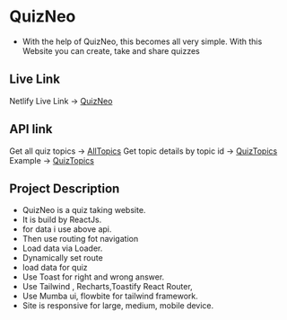 # QuizNeo
- With the help of QuizNeo, this becomes all very simple. With this Website you can create, take and share quizzes



## Live Link
 Netlify Live Link -> [QuizNeo](https://precious-lollipop-1712a2.netlify.app/)
## API link
Get all quiz topics  -> [AllTopics](https://precious-lollipop-1712a2.netlify.app/)
Get topic details by topic id -> [QuizTopics]( https://openapi.programming-hero.com/api/quiz/${id})
Example -> [QuizTopics]( https://openapi.programming-hero.com/api/quiz/1)


## Project Description
- QuizNeo  is a quiz taking website.<br />
- It is build by ReactJs.<br />
- for data i use above api.<br />
- Then use routing fot navigation<br />
- Load data via Loader.<br />
- Dynamically set route<br />
- load data for quiz<br />
- Use Toast for right and wrong answer.<br />
- Use Tailwind , Recharts,Toastify React Router,<br />
- Use Mumba ui, flowbite for tailwind framework.<br />
- Site is responsive for large, medium, mobile device.<br />